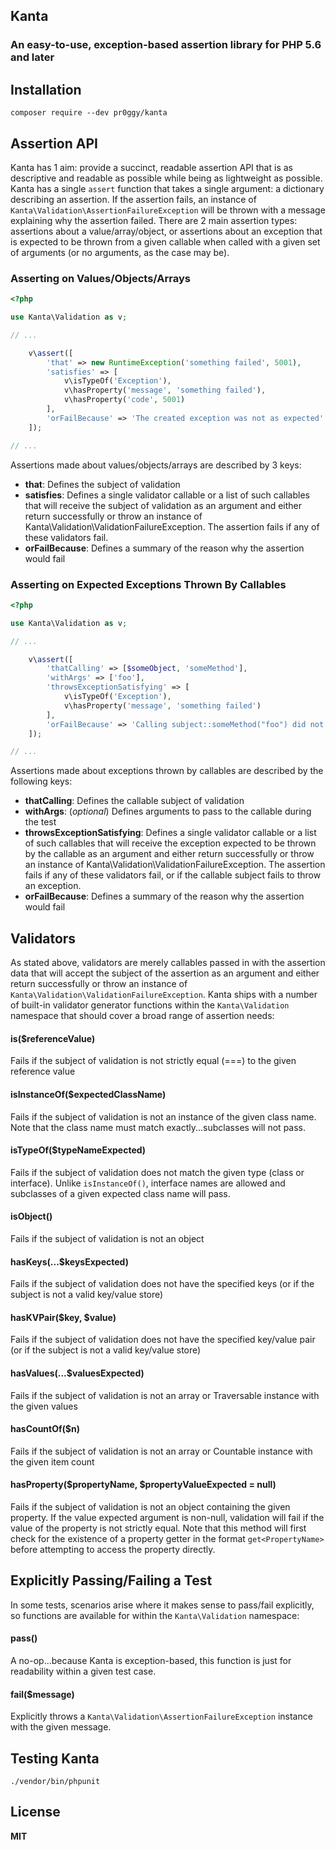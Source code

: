 ## Kanta
### An easy-to-use, exception-based assertion library for PHP 5.6 and later

## Installation
    composer require --dev pr0ggy/kanta

## Assertion API
Kanta has 1 aim: provide a succinct, readable assertion API that is as descriptive and readable as possible while being as lightweight as possible.  Kanta has a single `assert` function that takes a single argument: a dictionary describing an assertion.  If the assertion fails, an instance of `Kanta\Validation\AssertionFailureException` will be thrown with a message explaining why the assertion failed.  There are 2 main assertion types: assertions about a value/array/object, or assertions about an exception that is expected to be thrown from a given callable when called with a given set of arguments (or no arguments, as the case may be).

### Asserting on Values/Objects/Arrays
```php
<?php

use Kanta\Validation as v;

// ...

    v\assert([
        'that' => new RuntimeException('something failed', 5001),
        'satisfies' => [
            v\isTypeOf('Exception'),
            v\hasProperty('message', 'something failed'),
            v\hasProperty('code', 5001)
        ],
        'orFailBecause' => 'The created exception was not as expected'
    ]);

// ...
```
Assertions made about values/objects/arrays are described by 3 keys:

- **that**: Defines the subject of validation
- **satisfies**: Defines a single validator callable or a list of such callables that will receive the subject of validation as an argument and either return successfully or throw an instance of Kanta\Validation\ValidationFailureException.  The assertion fails if any of these validators fail.
- **orFailBecause**: Defines a summary of the reason why the assertion would fail

### Asserting on Expected Exceptions Thrown By Callables
```php
<?php

use Kanta\Validation as v;

// ...

    v\assert([
        'thatCalling' => [$someObject, 'someMethod'],
        'withArgs' => ['foo'],
        'throwsExceptionSatisfying' => [
            v\isTypeOf('Exception'),
            v\hasProperty('message', 'something failed')
        ],
        'orFailBecause' => 'Calling subject::someMethod("foo") did not throw the expected exception'
    ]);

// ...
```
Assertions made about exceptions thrown by callables are described by the following keys:

- **thatCalling**: Defines the callable subject of validation
- **withArgs**: (*optional*) Defines arguments to pass to the callable during the test
- **throwsExceptionSatisfying**: Defines a single validator callable or a list of such callables that will receive the exception expected to be thrown by the callable as an argument and either return successfully or throw an instance of Kanta\Validation\ValidationFailureException.  The assertion fails if any of these validators fail, or if the callable subject fails to throw an exception.
- **orFailBecause**: Defines a summary of the reason why the assertion would fail

## Validators
As stated above, validators are merely callables passed in with the assertion data that will accept the subject of the assertion as an argument and either return successfully or throw an instance of `Kanta\Validation\ValidationFailureException`.  Kanta ships with a number of built-in validator generator functions within the `Kanta\Validation` namespace that should cover a broad range of assertion needs:

#### is($referenceValue)
Fails if the subject of validation is not strictly equal (===) to the given reference value
#### isInstanceOf($expectedClassName)
Fails if the subject of validation is not an instance of the given class name.  Note that the class name must match exactly...subclasses will not pass.
#### isTypeOf($typeNameExpected)
Fails if the subject of validation does not match the given type (class or interface).  Unlike `isInstanceOf()`, interface names are allowed and subclasses of a given expected class name will pass.
#### isObject()
Fails if the subject of validation is not an object
#### hasKeys(...$keysExpected)
Fails if the subject of validation does not have the specified keys (or if the subject is not a valid key/value store)
#### hasKVPair($key, $value)
Fails if the subject of validation does not have the specified key/value pair (or if the subject is not a valid key/value store)
#### hasValues(...$valuesExpected)
Fails if the subject of validation is not an array or Traversable instance with the given values
#### hasCountOf($n)
Fails if the subject of validation is not an array or Countable instance with the given item count
#### hasProperty($propertyName, $propertyValueExpected = null)
Fails if the subject of validation is not an object containing the given property.  If the value expected argument is non-null, validation will fail if the value of the property is not strictly equal.  Note that this method will first check for the existence of a property getter in the format `get<PropertyName>` before attempting to access the property directly.

## Explicitly Passing/Failing a Test
In some tests, scenarios arise where it makes sense to pass/fail explicitly, so functions are available for  within the `Kanta\Validation` namespace:
#### pass()
A no-op...because Kanta is exception-based, this function is just for readability within a given test case.
#### fail($message)
Explicitly throws a `Kanta\Validation\AssertionFailureException` instance with the given message.

## Testing Kanta
    ./vendor/bin/phpunit

## License
**MIT**
